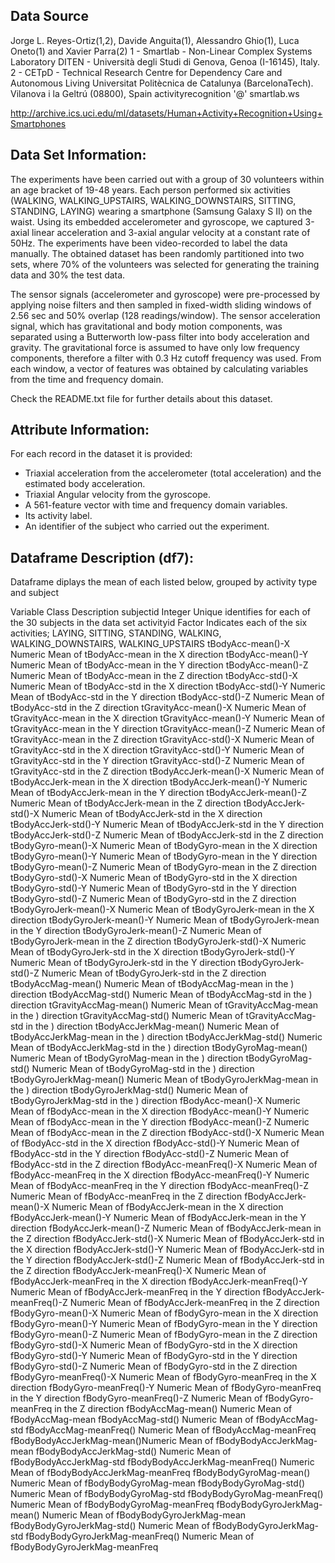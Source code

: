 
## Data Source

Jorge L. Reyes-Ortiz(1,2), Davide Anguita(1), Alessandro Ghio(1), Luca Oneto(1) and Xavier Parra(2)
1 - Smartlab - Non-Linear Complex Systems Laboratory
DITEN - Università degli Studi di Genova, Genoa (I-16145), Italy.
2 - CETpD - Technical Research Centre for Dependency Care and Autonomous Living
Universitat Politècnica de Catalunya (BarcelonaTech). Vilanova i la Geltrú (08800), Spain 
activityrecognition '@' smartlab.ws

http://archive.ics.uci.edu/ml/datasets/Human+Activity+Recognition+Using+Smartphones


## Data Set Information:

The experiments have been carried out with a group of 30 volunteers within an age bracket of 19-48 years. Each person performed six activities (WALKING, WALKING_UPSTAIRS, WALKING_DOWNSTAIRS, SITTING, STANDING, LAYING) wearing a smartphone (Samsung Galaxy S II) on the waist. Using its embedded accelerometer and gyroscope, we captured 3-axial linear acceleration and 3-axial angular velocity at a constant rate of 50Hz. The experiments have been video-recorded to label the data manually. The obtained dataset has been randomly partitioned into two sets, where 70% of the volunteers was selected for generating the training data and 30% the test data.

The sensor signals (accelerometer and gyroscope) were pre-processed by applying noise filters and then sampled in fixed-width sliding windows of 2.56 sec and 50% overlap (128 readings/window). The sensor acceleration signal, which has gravitational and body motion components, was separated using a Butterworth low-pass filter into body acceleration and gravity. The gravitational force is assumed to have only low frequency components, therefore a filter with 0.3 Hz cutoff frequency was used. From each window, a vector of features was obtained by calculating variables from the time and frequency domain.

Check the README.txt file for further details about this dataset.


## Attribute Information:

For each record in the dataset it is provided:
- Triaxial acceleration from the accelerometer (total acceleration) and the estimated body acceleration.
- Triaxial Angular velocity from the gyroscope.
- A 561-feature vector with time and frequency domain variables.
- Its activity label.
- An identifier of the subject who carried out the experiment.


## Dataframe Description (df7):
Dataframe diplays the mean of each listed below, grouped by activity type and subject

Variable			            Class					Description
subjectid			            Integer				Unique identifies for each of the 30 subjects in the data set
activityid			          Factor  			Indicates each of the six activities; LAYING, SITTING, STANDING, WALKING, WALKING_DOWNSTAIRS, WALKING_UPSTAIRS
tBodyAcc-mean()-X				  Numeric				Mean of tBodyAcc-mean in the X direction
tBodyAcc-mean()-Y				  Numeric				Mean of tBodyAcc-mean in the Y direction
tBodyAcc-mean()-Z				  Numeric				Mean of tBodyAcc-mean in the Z direction
tBodyAcc-std()-X				  Numeric				Mean of tBodyAcc-std in the X direction
tBodyAcc-std()-Y				  Numeric				Mean of tBodyAcc-std in the Y direction
tBodyAcc-std()-Z				  Numeric				Mean of tBodyAcc-std in the Z direction
tGravityAcc-mean()-X		  Numeric				Mean of tGravityAcc-mean in the X direction
tGravityAcc-mean()-Y		  Numeric				Mean of tGravityAcc-mean in the Y direction
tGravityAcc-mean()-Z		  Numeric				Mean of tGravityAcc-mean in the Z direction
tGravityAcc-std()-X			  Numeric				Mean of tGravityAcc-std in the X direction
tGravityAcc-std()-Y			  Numeric				Mean of tGravityAcc-std in the Y direction
tGravityAcc-std()-Z			  Numeric				Mean of tGravityAcc-std in the Z direction
tBodyAccJerk-mean()-X			Numeric				Mean of tBodyAccJerk-mean in the X direction
tBodyAccJerk-mean()-Y			Numeric				Mean of tBodyAccJerk-mean in the Y direction
tBodyAccJerk-mean()-Z			Numeric				Mean of tBodyAccJerk-mean in the Z direction
tBodyAccJerk-std()-X			Numeric				Mean of tBodyAccJerk-std in the X direction
tBodyAccJerk-std()-Y			Numeric				Mean of tBodyAccJerk-std in the Y direction
tBodyAccJerk-std()-Z			Numeric				Mean of tBodyAccJerk-std in the Z direction
tBodyGyro-mean()-X				Numeric				Mean of tBodyGyro-mean in the X direction
tBodyGyro-mean()-Y				Numeric				Mean of tBodyGyro-mean in the Y direction
tBodyGyro-mean()-Z				Numeric				Mean of tBodyGyro-mean in the Z direction
tBodyGyro-std()-X				  Numeric				Mean of tBodyGyro-std in the X direction
tBodyGyro-std()-Y				  Numeric				Mean of tBodyGyro-std in the Y direction
tBodyGyro-std()-Z				  Numeric				Mean of tBodyGyro-std in the Z direction
tBodyGyroJerk-mean()-X		Numeric				Mean of tBodyGyroJerk-mean in the X direction
tBodyGyroJerk-mean()-Y		Numeric				Mean of tBodyGyroJerk-mean in the Y direction
tBodyGyroJerk-mean()-Z		Numeric				Mean of tBodyGyroJerk-mean in the Z direction
tBodyGyroJerk-std()-X			Numeric				Mean of tBodyGyroJerk-std in the X direction
tBodyGyroJerk-std()-Y			Numeric				Mean of tBodyGyroJerk-std in the Y direction
tBodyGyroJerk-std()-Z			Numeric				Mean of tBodyGyroJerk-std in the Z direction
tBodyAccMag-mean()				Numeric				Mean of tBodyAccMag-mean in the ) direction
tBodyAccMag-std()				  Numeric				Mean of tBodyAccMag-std in the ) direction
tGravityAccMag-mean()			Numeric				Mean of tGravityAccMag-mean in the ) direction
tGravityAccMag-std()			Numeric				Mean of tGravityAccMag-std in the ) direction
tBodyAccJerkMag-mean()		Numeric				Mean of tBodyAccJerkMag-mean in the ) direction
tBodyAccJerkMag-std()			Numeric				Mean of tBodyAccJerkMag-std in the ) direction
tBodyGyroMag-mean()				Numeric				Mean of tBodyGyroMag-mean in the ) direction
tBodyGyroMag-std()				Numeric				Mean of tBodyGyroMag-std in the ) direction
tBodyGyroJerkMag-mean()		Numeric				Mean of tBodyGyroJerkMag-mean in the ) direction
tBodyGyroJerkMag-std()		Numeric				Mean of tBodyGyroJerkMag-std in the ) direction
fBodyAcc-mean()-X				  Numeric				Mean of fBodyAcc-mean in the X direction
fBodyAcc-mean()-Y				  Numeric				Mean of fBodyAcc-mean in the Y direction
fBodyAcc-mean()-Z				  Numeric				Mean of fBodyAcc-mean in the Z direction
fBodyAcc-std()-X				  Numeric				Mean of fBodyAcc-std in the X direction
fBodyAcc-std()-Y				  Numeric				Mean of fBodyAcc-std in the Y direction
fBodyAcc-std()-Z				  Numeric				Mean of fBodyAcc-std in the Z direction
fBodyAcc-meanFreq()-X			Numeric				Mean of fBodyAcc-meanFreq in the X direction
fBodyAcc-meanFreq()-Y			Numeric				Mean of fBodyAcc-meanFreq in the Y direction
fBodyAcc-meanFreq()-Z			Numeric				Mean of fBodyAcc-meanFreq in the Z direction
fBodyAccJerk-mean()-X			Numeric				Mean of fBodyAccJerk-mean in the X direction
fBodyAccJerk-mean()-Y			Numeric				Mean of fBodyAccJerk-mean in the Y direction
fBodyAccJerk-mean()-Z			Numeric				Mean of fBodyAccJerk-mean in the Z direction
fBodyAccJerk-std()-X			Numeric				Mean of fBodyAccJerk-std in the X direction
fBodyAccJerk-std()-Y			Numeric				Mean of fBodyAccJerk-std in the Y direction
fBodyAccJerk-std()-Z			Numeric				Mean of fBodyAccJerk-std in the Z direction
fBodyAccJerk-meanFreq()-X	Numeric				Mean of fBodyAccJerk-meanFreq in the X direction
fBodyAccJerk-meanFreq()-Y	Numeric				Mean of fBodyAccJerk-meanFreq in the Y direction
fBodyAccJerk-meanFreq()-Z	Numeric				Mean of fBodyAccJerk-meanFreq in the Z direction
fBodyGyro-mean()-X				Numeric				Mean of fBodyGyro-mean in the X direction
fBodyGyro-mean()-Y				Numeric				Mean of fBodyGyro-mean in the Y direction
fBodyGyro-mean()-Z				Numeric				Mean of fBodyGyro-mean in the Z direction
fBodyGyro-std()-X				  Numeric				Mean of fBodyGyro-std in the X direction
fBodyGyro-std()-Y				  Numeric				Mean of fBodyGyro-std in the Y direction
fBodyGyro-std()-Z				  Numeric				Mean of fBodyGyro-std in the Z direction
fBodyGyro-meanFreq()-X		Numeric				Mean of fBodyGyro-meanFreq in the X direction
fBodyGyro-meanFreq()-Y		Numeric				Mean of fBodyGyro-meanFreq in the Y direction
fBodyGyro-meanFreq()-Z		Numeric				Mean of fBodyGyro-meanFreq in the Z direction
fBodyAccMag-mean()				Numeric				Mean of fBodyAccMag-mean
fBodyAccMag-std()				  Numeric				Mean of fBodyAccMag-std
fBodyAccMag-meanFreq()		Numeric				Mean of fBodyAccMag-meanFreq
fBodyBodyAccJerkMag-mean()Numeric				Mean of fBodyBodyAccJerkMag-mean
fBodyBodyAccJerkMag-std()	Numeric				Mean of fBodyBodyAccJerkMag-std
fBodyBodyAccJerkMag-meanFreq()	Numeric				Mean of fBodyBodyAccJerkMag-meanFreq
fBodyBodyGyroMag-mean()		Numeric				Mean of fBodyBodyGyroMag-mean
fBodyBodyGyroMag-std()		Numeric				Mean of fBodyBodyGyroMag-std
fBodyBodyGyroMag-meanFreq()			Numeric				Mean of fBodyBodyGyroMag-meanFreq
fBodyBodyGyroJerkMag-mean()			Numeric				Mean of fBodyBodyGyroJerkMag-mean
fBodyBodyGyroJerkMag-std()			Numeric				Mean of fBodyBodyGyroJerkMag-std
fBodyBodyGyroJerkMag-meanFreq()	Numeric				Mean of fBodyBodyGyroJerkMag-meanFreq

##

